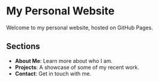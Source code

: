 # My Personal Website

Welcome to my personal website, hosted on GitHub Pages.

## Sections
- **About Me**: Learn more about who I am.
- **Projects**: A showcase of some of my recent work.
- **Contact**: Get in touch with me.
